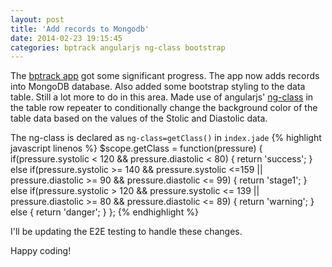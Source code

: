 ```yaml
---
layout: post
title: 'Add records to Mongodb'
date: 2014-02-23 19:15:45
categories: bptrack angularjs ng-class bootstrap
---
```


The [bptrack app](https://github.com/wastegas/bptrack) got some significant progress. The app now adds records into MongoDB database. Also added some bootstrap styling to the data table. Still a lot more to do in this area. Made use of angularjs' [ng-class](http://docs.angularjs.org/api/ng/directive/ngClass) in the table row repeater to conditionally change the background color of the table data based on the values of the Stolic and Diastolic data. 

The ng-class is declared as `ng-class=getClass()` in `index.jade`
{% highlight javascript linenos %}
    $scope.getClass = function(pressure) {
        if(pressure.systolic < 120 && pressure.diastolic < 80) {
            return 'success';
        } else if(pressure.systolic >= 140 && pressure.systolic <=159 || pressure.diastolic >= 90 && pressure.diastolic <= 99) {
                return 'stage1';
        } else if(pressure.systolic > 120 && pressure.systolic <= 139 || pressure.diastolic >= 80 && pressure.diastolic <= 89) {
                return 'warning';
        } else {
            return 'danger';
        }
    };
{% endhighlight %}

I'll be updating the E2E testing to handle these changes.

Happy coding!
